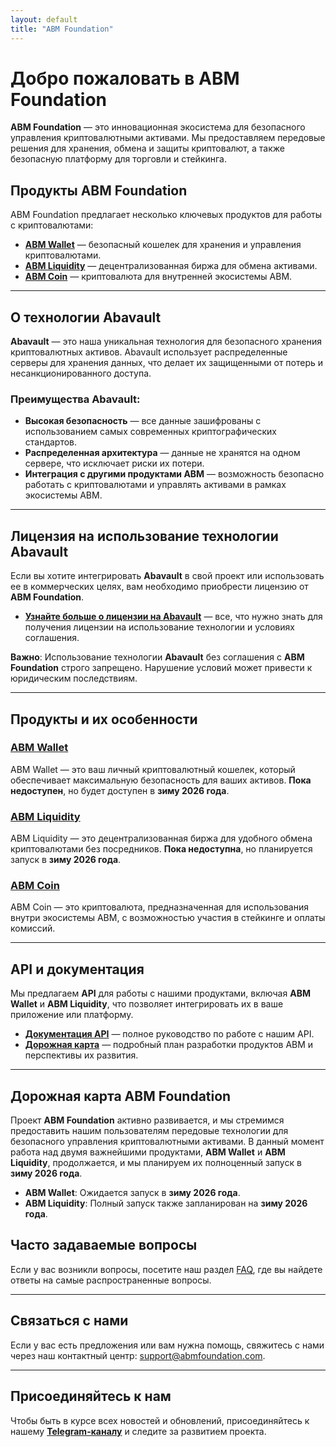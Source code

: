 ```yaml
---
layout: default
title: "ABM Foundation"
---
```


# Добро пожаловать в ABM Foundation

**ABM Foundation** — это инновационная экосистема для безопасного управления криптовалютными активами. Мы предоставляем передовые решения для хранения, обмена и защиты криптовалют, а также безопасную платформу для торговли и стейкинга.

## Продукты ABM Foundation

ABM Foundation предлагает несколько ключевых продуктов для работы с криптовалютами:

- **[ABM Wallet](abm_wallet.md)** — безопасный кошелек для хранения и управления криптовалютами.
- **[ABM Liquidity](abm_liquidity.md)** — децентрализованная биржа для обмена активами.
- **[ABM Coin](abm_coin.md)** — криптовалюта для внутренней экосистемы ABM.

---

## О технологии **Abavault**

**Abavault** — это наша уникальная технология для безопасного хранения криптовалютных активов. Abavault использует распределенные серверы для хранения данных, что делает их защищенными от потерь и несанкционированного доступа.

### Преимущества **Abavault**:
- **Высокая безопасность** — все данные зашифрованы с использованием самых современных криптографических стандартов.
- **Распределенная архитектура** — данные не хранятся на одном сервере, что исключает риски их потери.
- **Интеграция с другими продуктами ABM** — возможность безопасно работать с криптовалютами и управлять активами в рамках экосистемы ABM.

---

## Лицензия на использование технологии **Abavault**

Если вы хотите интегрировать **Abavault** в свой проект или использовать ее в коммерческих целях, вам необходимо приобрести лицензию от **ABM Foundation**.

- **[Узнайте больше о лицензии на Abavault](abavault_license.md)** — все, что нужно знать для получения лицензии на использование технологии и условиях соглашения.

**Важно**: Использование технологии **Abavault** без соглашения с **ABM Foundation** строго запрещено. Нарушение условий может привести к юридическим последствиям.

---

## Продукты и их особенности

### [ABM Wallet](abm_wallet.md)
ABM Wallet — это ваш личный криптовалютный кошелек, который обеспечивает максимальную безопасность для ваших активов. **Пока недоступен**, но будет доступен в **зиму 2026 года**.

### [ABM Liquidity](abm_liquidity.md)
ABM Liquidity — это децентрализованная биржа для удобного обмена криптовалютами без посредников. **Пока недоступна**, но планируется запуск в **зиму 2026 года**.

### [ABM Coin](abm_coin.md)
ABM Coin — это криптовалюта, предназначенная для использования внутри экосистемы ABM, с возможностью участия в стейкинге и оплаты комиссий.

---

## API и документация

Мы предлагаем **API** для работы с нашими продуктами, включая **ABM Wallet** и **ABM Liquidity**, что позволяет интегрировать их в ваше приложение или платформу.

- **[Документация API](abavault_api.md)** — полное руководство по работе с нашим API.
- **[Дорожная карта](roadmap.md)** — подробный план разработки продуктов ABM и перспективы их развития.

---

## Дорожная карта ABM Foundation

Проект **ABM Foundation** активно развивается, и мы стремимся предоставить нашим пользователям передовые технологии для безопасного управления криптовалютными активами. В данный момент работа над двумя важнейшими продуктами, **ABM Wallet** и **ABM Liquidity**, продолжается, и мы планируем их полноценный запуск в **зиму 2026 года**.

- **ABM Wallet**: Ожидается запуск в **зиму 2026 года**.
- **ABM Liquidity**: Полный запуск также запланирован на **зиму 2026 года**.

## Часто задаваемые вопросы

Если у вас возникли вопросы, посетите наш раздел [FAQ](faq.md), где вы найдете ответы на самые распространенные вопросы.

---

## Связаться с нами

Если у вас есть предложения или вам нужна помощь, свяжитесь с нами через наш контактный центр: [support@abmfoundation.com](mailto:support@abmfoundation.com).

---

## Присоединяйтесь к нам

Чтобы быть в курсе всех новостей и обновлений, присоединяйтесь к нашему **[Telegram-каналу](https://t.me/abm_fund)** и следите за развитием проекта.
